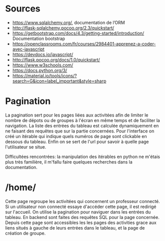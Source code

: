 # Sources

- https://www.sqlalchemy.org/, documentation de l’ORM
- http://flask-sqlalchemy.pocoo.org/2.3/quickstart/
- https://getbootstrap.com/docs/4.3/getting-started/introduction/ Documentation bootstrap
- https://openclassrooms.com/fr/courses/2984401-apprenez-a-coder-avec-javascript
- https://devdocs.io/javascript/
- http://flask.pocoo.org/docs/1.0/quickstart/
- https://www.w3schools.com/
- https://docs.python.org/3/
- https://material.io/tools/icons/?search=G&icon=label_important&style=sharp

# Pagination

La pagination sert pour les pages liées aux activitées afin de limiter le nombre de dépots ou de groupes à l'écran en même temps et de faciliter la navigation. La liste des entrées du tableau est calculée dynamiquement en ne faisant des requêtes que sur la partie concernées. Pour l'interface on créé un itérable qui indique quels numéros de page sont clickable en dessous du tableau. Enfin on se sert de l'url pour savoir à quelle page l'utilisateur se situe.

Difficultées rencontrées: 
la manipulation des itérables en python ne m'étais plus très familière, il m'fallu faire quelques recherches dans la documentation.

# /home/

Cette page regroupe les activitées qui concernent un professeur connecté. Si un utilisateur non connecté essaye d'accéder cette page, il est redirigé sur l'accueil. On utilise la pagination pour naviguer dans les entrées du tableau. En backend sont faites des requêtes SQL pour la page concernée. Depuis cette page sont accessibles les les pages des activities grace aux liens situés à gauche de leurs entrées dans le tableau, et la page de création de groupe. 
